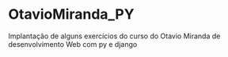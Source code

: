 # OtavioMiranda_PY
Implantação de alguns exercícios do curso do Otavio Miranda de desenvolvimento Web com py e django
